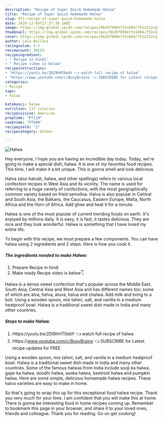 ```yaml
---
description: "Recipe of Super Quick Homemade Halwa"
title: "Recipe of Super Quick Homemade Halwa"
slug: 971-recipe-of-super-quick-homemade-halwa
date: 2020-12-05T17:37:39.168Z
image: https://img-global.cpcdn.com/recipes/0b2bf090e7fe1004/751x532cq70/halwa-recipe-main-photo.jpg
thumbnail: https://img-global.cpcdn.com/recipes/0b2bf090e7fe1004/751x532cq70/halwa-recipe-main-photo.jpg
cover: https://img-global.cpcdn.com/recipes/0b2bf090e7fe1004/751x532cq70/halwa-recipe-main-photo.jpg
author: Lola Wallace
ratingvalue: 4.2
reviewcount: 30119
recipeingredient:
- " Recipe in hindi"
- " Recipe video is below"
recipeinstructions:
- "Https://youtu.be/2DI9hHT0ebY 👈 watch full recipe of halwa"
- "Https://www.youtube.com/c/BusyBrains 👈 SUBSCRIBE for Latest recipe updates for FREE"
categories:
- Recipe
tags:
- halwa

katakunci: halwa 
nutrition: 137 calories
recipecuisine: American
preptime: "PT11M"
cooktime: "PT60M"
recipeyield: "1"
recipecategory: Dinner

---
```



![Halwa](https://img-global.cpcdn.com/recipes/0b2bf090e7fe1004/751x532cq70/halwa-recipe-main-photo.jpg)

Hey everyone, I hope you are having an incredible day today. Today, we're going to make a special dish, halwa. It is one of my favorites food recipes. This time, I will make it a bit unique. This is gonna smell and look delicious.

Halva (also halvah, halwa, and other spellings) refers to various local confection recipes in West Asia and its vicinity. The name is used for referring to a huge variety of confections, with the most geographically common variety based on fried semolina. Halva is also popular in Central and South Asia, the Balkans, the Caucasus, Eastern Europe, Malta, North Africa and the Horn of Africa. Add ghee and heat it for a minute.

Halwa is one of the most popular of current trending foods on earth. It's enjoyed by millions daily. It is easy, it is fast, it tastes delicious. They are nice and they look wonderful. Halwa is something that I have loved my entire life.


To begin with this recipe, we must prepare a few components. You can have halwa using 2 ingredients and 2 steps. Here is how you cook it.

<!--inarticleads1-->

##### The ingredients needed to make Halwa:

1. Prepare  Recipe in hindi
1. Make ready  Recipe video is below👇


Halwa is a dense sweet confection that&#39;s popular across the Middle East, South Asia, Central Asia and West Asia and has different names too; some of which are alva, helva, aluva, halua and chalwa. Add milk and bring to a boil. Using a wooden spoon, mix tahini, salt, and vanilla in a medium heatproof bowl. Halwa is a traditional sweet dish made in India and many other countries. 

<!--inarticleads2-->

##### Steps to make Halwa:

1. Https://youtu.be/2DI9hHT0ebY 👈 watch full recipe of halwa
1. Https://www.youtube.com/c/BusyBrains 👈 SUBSCRIBE for Latest recipe updates for FREE


Using a wooden spoon, mix tahini, salt, and vanilla in a medium heatproof bowl. Halwa is a traditional sweet dish made in India and many other countries. Some of the famous halwas from India include sooji ka halwa, gajar ka halwa, doodhi halwa, asoka halwa, beetroot halwa and pumpkin halwa. Here are some simple, delicious homemade halwa recipes. These halva varieties are easy to make in home. 

So that's going to wrap this up for this exceptional food halwa recipe. Thank you very much for your time. I am confident that you will make this at home. There is gonna be interesting food in home recipes coming up. Remember to bookmark this page in your browser, and share it to your loved ones, friends and colleague. Thank you for reading. Go on get cooking!
